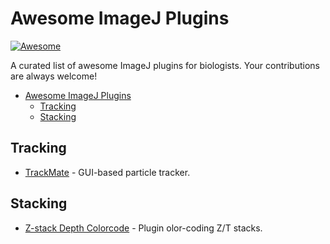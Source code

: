 # Awesome ImageJ Plugins

[![Awesome](https://cdn.rawgit.com/sindresorhus/awesome/d7305f38d29fed78fa85652e3a63e154dd8e8829/media/badge.svg)](https://github.com/sindresorhus/awesome)

A curated list of awesome ImageJ plugins for biologists.
Your contributions are always welcome!

- [Awesome ImageJ Plugins](#awesome-imagej-plugins)
  - [Tracking](#tracking)
  - [Stacking](#stacking)

## Tracking

- [TrackMate](https://imagej.net/TrackMate) - GUI-based particle tracker.

## Stacking

- [Z-stack Depth Colorcode](https://github.com/ekatrukha/ZstackDepthColorCode) - Plugin olor-coding Z/T stacks.

<!-- vim: set foldmethod=marker : -->
